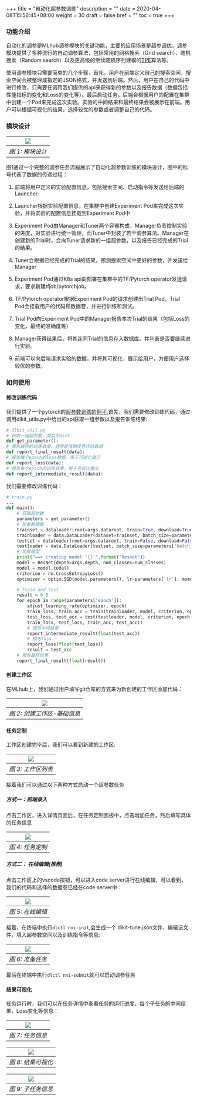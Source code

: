 +++
title = "自动化超参数训练"
description = ""
date = 2020-04-08T15:56:45+08:00
weight = 30
draft = false
bref = ""
toc = true
+++

### 功能介绍

自动化的调参是MLhub调参模块的关键功能，主要的应用场景是超参调优。调参模块提供了多种流行的自动调参算法，包括常用的网格搜索（Grid search）、随机搜索（Random search）以及更高级的继续随机序列建模的[TPE](https://papers.nips.cc/paper/4443-algorithms-for-hyper-parameter-optimization.pdf)算法等。

使用调参模块只需要简单的几个步骤，首先，用户在前端定义自己的搜索空间，搜索空间会被整理成指定的JSON格式，并发送到后端。然后，用户在自己的代码中进行修改，只需要在调用我们提供的api来获得新的参数以及报告数据（数据包括性能指标的变化和Loss的变化等）。最后启动任务。后端会根据用户的配置在集群中创建一个Pod来完成这次实验。实验的中间结果和最终结果会被展示在前端。用户可以根据可视化的结果，选择较优的参数或者调整自己的代码。

### 模块设计

|![](../../img/mlhub/hyperparameter-figures/struct.png)|
|:--:| 
|*图 1: 模块设计*|

图1通过一个完整的调参任务流程展示了自动化超参数训练的模块设计，图中的标号代表了数据的传递过程： 

1. 前端将用户定义的实验配置信息，包括搜索空间、启动指令等发送给后端的Launcher

2. Launcher根据实验配置信息，在集群中创建Experiment Pod来完成这次实验，并将实验的配置信息挂载到Experiment Pod中

3. Experiment Pod由Manager和Tuner两个容器构成，Manager负责控制实验的进度，对实验进行统一管理，而Tuner中封装了若干调参算法。Manager在创建新的Trial时，会向Tuner请求新的一组超参数，以及报告已经完成的Trial的结果。

4. Tuner会根据已经完成的Trial的结果，预测搜索空间中更好的参数，并发送给Manager

5. Experiment Pod通过K8s api向部署在集群中的TF/Pytorch operator发送请求，要求新建tfjob/pytorchjob。

6. TF/Pytorch operator根据Experiment Pod的请求创建出Trial Pod。Trial Pod会挂载用户的代码和数据卷，并进行训练和测试。

7. Trial Pod向Experiment Pod中的Manager报告本次Trial的结果（包括Loss的变化，最终的准确度等）

8. Manager获得结果后，将其连同Trial的信息存入数据库。并判断是否要继续进行实验。

9. 前端可以向后端请求实验的数据，并将其可视化，展示给用户，方便用户选择较优的参数。

### 如何使用

#### 修改训练代码

我们提供了一个pytorch的[超参数训练的例子](https://github.com/czhnju161220026/tune-example),首先，我们需要修改训练代码，通过调用dlkit_utils.py中给出的api获取一组参数以及报告训练结果:

``` python
# dlkit_util.py
# 获取一组超参数，类型为dict
def get_parameter():
# 报告最终的训练效果，通常是准确度等评估数据
def report_final_result(data):
# 报告每个epoch的loss数据，用于可视化展示
def report_loss(data):
# 报告每个epoch的训练效果，用于可视化展示
def report_intermediate_result(data):
```

我们需要修改训练代码：

``` python
# train.py
...
def main():
    # 获取超参数
    parameters = get_parameter()
    # 加载数据集
    trainset = dataloader(root=args.dataroot, train=True, download=True, transform=transform_train)
    trainloader = data.DataLoader(dataset=trainset, batch_size=parameters['batch_size'], shuffle=False)
    testset = dataloader(root=args.dataroot, train=False, download=False, transform=transform_test)
    testloader = data.DataLoader(testset, batch_size=parameters['batch_size'], shuffle=False, num_workers=args.workers)
    # 加载模型
    print("==> creating model '{}'".format("Resnet"))
    model = ResNet(depth=args.depth, num_classes=num_classes)
    model = model.cuda() 
    criterion = nn.CrossEntropyLoss()
    optimizer = optim.SGD(model.parameters(), lr=parameters['lr'], momentum=parameters['momentum'], weight_decay=args.weight_decay)

    # Train and test
    result = 0.0
    for epoch in range(parameters['epoch']):
        adjust_learning_rate(optimizer, epoch)
        train_loss, train_acc = train(trainloader, model, criterion, optimizer, epoch, use_cuda)
        test_loss, test_acc = test(testloader, model, criterion, epoch, use_cuda) 
        train_loss, test_loss, train_acc, test_acc))
        # 报告中间结果
        report_intermediate_result(float(test_acc))
        # 报告loss
        report_loss(float(test_loss))
        result = test_acc
    # 报告最终结果
    report_final_result(float(result))
```

#### 创建工作区

在MLhub上，我们通过用户填写git仓库的方式来为新创建的工作区添加代码：

|![](../../img/mlhub/hyperparameter-figures/workspace.png)|
|:--:| 
|*图 2: 创建工作区-基础信息*|

#### 任务定制

工作区创建完毕后，我们可以看到新建的工作区:

|![](../../img/mlhub/hyperparameter-figures/workspace2.png)|
|:--:| 
|*图 3: 工作区列表*|

接着我们可以通过以下两种方式启动一个超参数任务

##### 方式一：前端录入

点击工作区，进入详情页面后，在任务定制面板中，点击增加任务，然后填写具体的任务信息

|![](../../img/mlhub/hyperparameter-figures/create-experiment.png)|
|:--:| 
|*图 4: 任务定制*|

##### 方式二： 在线编辑(推荐)

点击工作区上的vscode按钮，可以进入code server进行在线编辑，可以看到，我们的代码和选择的数据卷已经在code server中：


|![](../../img/mlhub/hyperparameter-figures/create-experiment2.png)|
|:--:| 
|*图 5: 在线编辑*|

接着，在终端中执行<code>dlctl nni-init</code>,会生成一个 dlkit-tune.json文件，编辑该文件，填入超参数空间以及训练指令等信息:


|![](../../img/mlhub/hyperparameter-figures/create-experiment3.png)|
|:--:| 
|*图 6: 准备任务*|

最后在终端中执行<code>dlctl nni-submit</code>就可以启动调参任务

#### 结果可视化

任务运行时，我们可以在任务详情中查看任务的运行进度、每个子任务的中间结果，Loss变化等信息：


|![](../../img/mlhub/hyperparameter-figures/profile.png)|
|:--:| 
|*图 7: 任务信息*|


|![](../../img/mlhub/hyperparameter-figures/detail.png)|
|:--:| 
|*图 8: 结果可视化*|


|![](../../img/mlhub/hyperparameter-figures/trials.png)|
|:--:| 
|*图 9: 子任务信息*|

